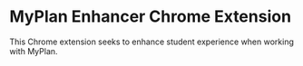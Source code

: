 # MyPlan Enhancer Chrome Extension
This Chrome extension seeks to enhance student experience when working with MyPlan.
